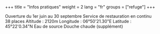 +++
title = "Infos pratiques"
weight = 2
lang = "fr"
groups = ["refuge"]
+++

Ouverture du 1er juin au 30 septembre
Service de restauration en continu
38 places
Altitude : 2120m
Longitude : 06°50'21.30"E
Latitude : 45°22'0.34"N
Eau de source
Douche chaude (supplément)